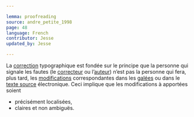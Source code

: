 ```yaml
---

lemma: proofreading
source: andre_petite_1998
page: 48
language: French
contributor: Jesse
updated_by: Jesse

---
```

La [correction](correction.html) typographique est fondée sur le principe que la personne qui signale les fautes (le [correcteur](proofreader.html) ou l’[auteur](author.html)) n’est pas la personne qui fera, plus tard, les [modifications](emendation.html) correspondantes dans les [galées](proofsGalley.html) ou dans le [texte source](textSource.html) électronique. Ceci implique que les modifications à apportées soient

* précisément localisées,
* claires et non ambiguës.
